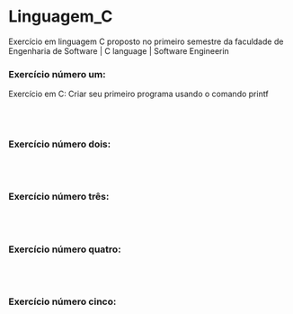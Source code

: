 # Linguagem_C
Exercício em linguagem C proposto no primeiro semestre da faculdade de Engenharia de Software | C language | Software Engineerin



<h3>Exercício número um:</h3>
<p>Exercício em C: Criar seu primeiro programa usando o comando printf</p>
<br>
<br>

<h3>Exercício número dois:</h3>
<p> </p>
<br>
<br>

<h3>Exercício número três:</h3>
<p> </p>
<br>
<br>

<h3>Exercício número quatro:</h3>
<p> </p>
<br>
<br>

<h3>Exercício número cinco:</h3>
<p> </p>
<br>
<br>
